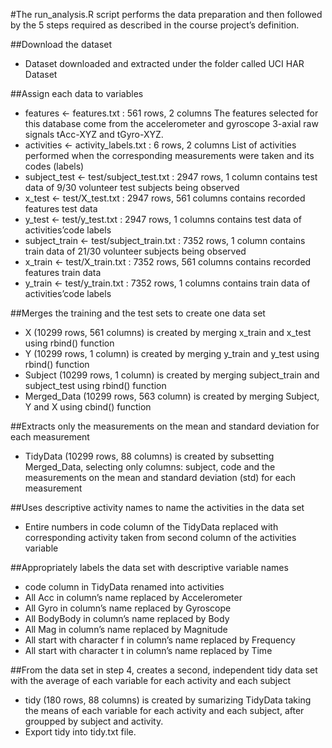 #The run_analysis.R script performs the data preparation and then followed by the 5 steps required as described in the course project’s definition.

##Download the dataset
   * Dataset downloaded and extracted under the folder called UCI HAR Dataset

##Assign each data to variables
   *  features <- features.txt : 561 rows, 2 columns
     The features selected for this database come from the accelerometer and gyroscope 3-axial raw signals tAcc-XYZ and tGyro-XYZ.
   *  activities <- activity_labels.txt : 6 rows, 2 columns
     List of activities performed when the corresponding measurements were taken and its codes (labels)
   *  subject_test <- test/subject_test.txt : 2947 rows, 1 column
     contains test data of 9/30 volunteer test subjects being observed
   *  x_test <- test/X_test.txt : 2947 rows, 561 columns
     contains recorded features test data
   *  y_test <- test/y_test.txt : 2947 rows, 1 columns
     contains test data of activities’code labels
   *  subject_train <- test/subject_train.txt : 7352 rows, 1 column
     contains train data of 21/30 volunteer subjects being observed
   *  x_train <- test/X_train.txt : 7352 rows, 561 columns
     contains recorded features train data
   *  y_train <- test/y_train.txt : 7352 rows, 1 columns
     contains train data of activities’code labels

##Merges the training and the test sets to create one data set
   *  X (10299 rows, 561 columns) is created by merging x_train and x_test using rbind() function
   *  Y (10299 rows, 1 column) is created by merging y_train and y_test using rbind() function
   *  Subject (10299 rows, 1 column) is created by merging subject_train and subject_test using rbind() function
   *  Merged_Data (10299 rows, 563 column) is created by merging Subject, Y and X using cbind() function

##Extracts only the measurements on the mean and standard deviation for each measurement
   *  TidyData (10299 rows, 88 columns) is created by subsetting Merged_Data, selecting only columns: subject, code and the measurements on the mean and standard deviation (std) for each measurement

##Uses descriptive activity names to name the activities in the data set
   *  Entire numbers in code column of the TidyData replaced with corresponding activity taken from second column of the activities variable

##Appropriately labels the data set with descriptive variable names
   *  code column in TidyData renamed into activities
   *  All Acc in column’s name replaced by Accelerometer
   *  All Gyro in column’s name replaced by Gyroscope
   *  All BodyBody in column’s name replaced by Body
   *  All Mag in column’s name replaced by Magnitude
   *  All start with character f in column’s name replaced by Frequency
   *  All start with character t in column’s name replaced by Time

##From the data set in step 4, creates a second, independent tidy data set with the average of each variable for each activity and each subject
   *  tidy (180 rows, 88 columns) is created by sumarizing TidyData taking the means of each variable for each activity and each subject, after groupped by subject and             activity.
   *  Export tidy into tidy.txt file.
